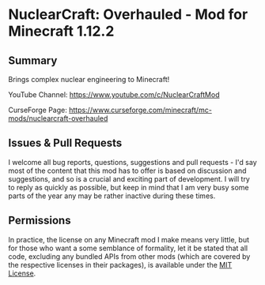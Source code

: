 NuclearCraft: Overhauled - Mod for Minecraft 1.12.2
===================================================


Summary
-------

Brings complex nuclear engineering to Minecraft!

YouTube Channel: https://www.youtube.com/c/NuclearCraftMod

CurseForge Page: https://www.curseforge.com/minecraft/mc-mods/nuclearcraft-overhauled


Issues & Pull Requests
----------------------

I welcome all bug reports, questions, suggestions and pull requests - I'd say most of the content that this mod has to offer is based on discussion and suggestions, and so is a crucial and exciting part of development. I will try to reply as quickly as possible, but keep in mind that I am very busy some parts of the year any may be rather inactive during these times.


Permissions
-----------

In practice, the license on any Minecraft mod I make means very little, but for those who want a some semblance of formality, let it be stated that all code, excluding any bundled APIs from other mods (which are covered by the respective licenses in their packages), is available under the [MIT License](https://github.com/turbodiesel4598/NuclearCraft/blob/master/LICENSE.md).
